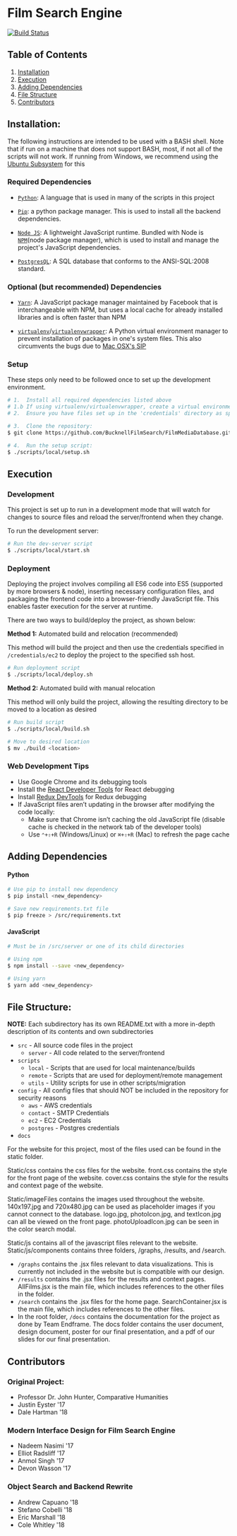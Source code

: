 # Film Search Engine
[![Build Status](https://travis-ci.org/BucknellFilmSearch/FilmMediaDatabase.svg?branch=master)](https://travis-ci.org/BucknellFilmSearch/FilmMediaDatabase)



## Table of Contents

1. [Installation](#installation)
2. [Execution](#execution)
3. [Adding Dependencies](#adding-dependencies)
4. [File Structure](#file-structure)
5. [Contributors](#contributors)



## Installation:

The following instructions are intended to be used with a BASH shell. Note that if run on a machine that does not support BASH, most, if not all of the scripts will not work. If running from Windows, we recommend using the [Ubuntu Subsystem](https://docs.microsoft.com/en-us/windows/wsl/install-win10) for this

### Required Dependencies
- [`Python`](https://www.python.org/"): A language that is used in many of the scripts in this project

- [`Pip`](https://pip.pypa.io/en/stable/): a python package manager. This is used to install all the backend dependencies.

- [`Node JS`](https://nodejs.org/en/download/): A lightweight JavaScript runtime. Bundled with Node is [`NPM`](https://www.npmjs.com/)(node package manager), which is used to install and manage the project's JavaScript dependencies.

- [`PostgresQL`](https://www.postgresql.org/download/): A SQL database that conforms to the ANSI-SQL:2008 standard.

### Optional (but recommended) Dependencies
- [`Yarn`](https://yarnpkg.com/en/docs/install): A JavaScript package manager maintained by Facebook that is interchangeable with NPM, but uses a local cache for already installed libraries and is often faster than NPM

- [`virtualenv`](https://virtualenv.pypa.io/en/stable/)/[`virtualenvwrapper`](https://virtualenvwrapper.readthedocs.io/en/latest/): A Python virtual environment manager to prevent installation of packages in one's system files. This also circumvents the bugs due to [Mac OSX's SIP](https://support.apple.com/en-us/HT204899)


### Setup

These steps only need to be followed once to set up the development environment. 

```bash
# 1.  Install all required dependencies listed above
# 1.b If using virtualenv/virtualenvwrapper, create a virtual environment and activate it
# 2.  Ensure you have files set up in the 'credentials' directory as specified

# 3.  Clone the repository:
$ git clone https://github.com/BucknellFilmSearch/FilmMediaDatabase.git

# 4.  Run the setup script:
$ ./scripts/local/setup.sh
```

## Execution

### Development

This project is set up to run in a development mode that will watch for changes to source files and reload the server/frontend when they change.

To run the development server:

```bash
# Run the dev-server script
$ ./scripts/local/start.sh
```

### Deployment

Deploying the project involves compiling all ES6 code into ES5 (supported by more browsers & node), inserting necessary configuration files, and packaging the frontend code into a browser-friendly JavaScript file. This enables faster execution for the server at runtime.

There are two ways to build/deploy the project, as shown below:

__Method 1:__ Automated build and relocation (recommended)

This method will build the project and then use the credentials specified in `/credentials/ec2` to deploy the project to the specified ssh host.

```bash
# Run deployment script
$ ./scripts/local/deploy.sh
```

__Method 2:__ Automated build with manual relocation

This method will only build the project, allowing the resulting directory to be moved to a location as desired

```bash
# Run build script
$ ./scripts/local/build.sh

# Move to desired location
$ mv ./build <location>
```

### Web Development Tips

- Use Google Chrome and its debugging tools
- Install the [React Developer Tools](https://chrome.google.com/webstore/detail/react-developer-tools/fmkadmapgofadopljbjfkapdkoienihi) for React debugging
- Install [Redux DevTools](https://chrome.google.com/webstore/detail/redux-devtools/lmhkpmbekcpmknklioeibfkpmmfibljd?hl=en) for Redux debugging
- If JavaScript files aren’t updating in the browser after modifying the code locally:
  - Make sure that Chrome isn’t caching the old JavaScript file (disable cache is checked in the network tab of the developer tools)
  - Use `⌃+⇧+R` (Windows/Linux) or `⌘+⇧+R` (Mac) to refresh the page cache


## Adding Dependencies

#### Python

```bash
# Use pip to install new dependency
$ pip install <new_dependency>

# Save new requirements.txt file
$ pip freeze > /src/requirements.txt
```

#### JavaScript

```bash
# Must be in /src/server or one of its child directories

# Using npm
$ npm install --save <new_dependency>

# Using yarn
$ yarn add <new_dependency>
```



## File Structure:

__NOTE:__ Each subdirectory has its own README.txt with a more in-depth description of its contents and own subdirectories

- `src` - All source code files in the project
    - `server` - All code related to the server/frontend
- `scripts`
    - `local` - Scripts that are used for local maintenance/builds
    - `remote` - Scripts that are used for deployment/remote management
    - `utils` - Utility scripts for use in other scripts/migration
- `config` - All config files that should NOT be included in the repository for security reasons
    - `aws` - AWS credentials
    - `contact` - SMTP Credentials
    - `ec2` - EC2 Credentials
    - `postgres` - Postgres credentials
- `docs`

For the website for this project, most of the files used can be found in the static folder. 

Static/css contains the css files for the website. front.css contains the style for the front page of the website. cover.css contains the style for the results and context page of the website. 

Static/imageFiles contains the images used throughout the website. 140x197.jpg and 720x480.jpg can be used as placeholder images if you cannot connect to the database. logo.jpg, photoIcon.jpg, and textIcon.jpg can all be viewed on the front page. photoUploadIcon.jpg can be seen in the color search modal.

Static/js contains all of the javascript files relevant to the website. Static/js/components contains three folders, /graphs, /results, and /search.
- `/graphs` contains the .jsx files relevant to data visualizations. This is currently not included in the website but is compatible with our design.  
- `/results` contains the .jsx files for the results and context pages. AllFilms.jsx is the main file, which includes references to the other files in the folder.
- `/search` contains the .jsx files for the home page. SearchContainer.jsx is the main file, which includes references to the other files.
- In the root folder, `/docs` contains the documentation for the project as done by Team Endframe. The docs folder contains the user document, design document, poster for our final presentation, and a pdf of our slides for our final presentation. 



## Contributors

### Original Project:
- Professor Dr. John Hunter, Comparative Humanities
- Justin Eyster '17
- Dale Hartman '18

### Modern Interface Design for Film Search Engine
- Nadeem Nasimi '17  
- Elliot Radsliff '17  
- Anmol Singh '17  
- Devon Wasson '17

### Object Search and Backend Rewrite
- Andrew Capuano '18
- Stefano Cobelli '18
- Eric Marshall '18
- Cole Whitley '18